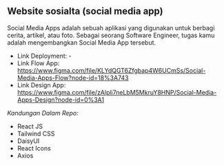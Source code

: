 ## Website sosialta (social media app)
Social Media Apps adalah sebuah aplikasi yang digunakan untuk berbagi cerita, artikel, atau foto. Sebagai seorang Software Engineer, tugas kamu adalah mengembangkan Social Media App tersebut.

- Link Deployment: -
- Link Flow App: https://www.figma.com/file/KLYdQGT6Zfgbap4W6UCmSs/Social-Media-Apps-Flow?node-id=18%3A743
- Link Design App: https://www.figma.com/file/zAlpli7neLbM5MkruY8HNP/Social-Media-Apps-Design?node-id=0%3A1

*Kandungan Dalam Repo:*
- React JS
- Tailwind CSS
- DaisyUI
- React Icons
- Axios
